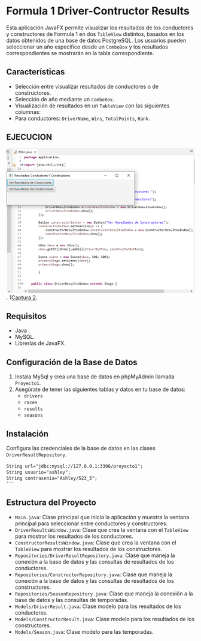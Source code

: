 # Formula 1 Driver-Contructor Results

Esta aplicación JavaFX permite visualizar los resultados de los conductores y constructores de Formula 1 en dos `TableView` distintos, basados en los datos obtenidos de una base de datos PostgreSQL. Los usuarios pueden seleccionar un año específico desde un `ComboBox` y los resultados correspondientes se mostrarán en la tabla correspondiente.

## Características

- Selección entre visualizar resultados de conductores o de constructores.
- Selección de año mediante un `ComboBox`.
- Visualización de resultados en un `TableView` con las siguientes columnas:
- Para conductores: `DriverName`, `Wins`, `TotalPoints`, `Rank`.
## EJECUCION
![Captura 1](menu.png).
1[Captura 2](conductores.png).

## Requisitos
- Java .
- MySQL.
- Librerías de JavaFX.

## Configuración de la Base de Datos

1. Instala MySql y crea una base de datos en phpMyAdmin  llamada `Proyecto1`.
2. Asegúrate de tener las siguientes tablas y datos en tu base de datos:
    - `drivers`
    - `races`
    - `results`
    - `seasons`
## Instalación
Configura las credenciales de la base de datos en las clases `DriverResultRepository`.

    String url="jdbc:mysql://127.0.0.1:3306/proyecto1";
    String usuario="ashley";
    String contrasenia="Ashley/523_5";
    ``` 
## Estructura del Proyecto

- `Main.java`: Clase principal que inicia la aplicación y muestra la ventana principal para seleccionar entre conductores y constructores.
- `DriverResultsWindow.java`: Clase que crea la ventana con el `TableView` para mostrar los resultados de los conductores.
- `ConstructorResultsWindow.java`: Clase que crea la ventana con el `TableView` para mostrar los resultados de los constructores.
- `Repositories/DriverResultRepository.java`: Clase que maneja la conexión a la base de datos y las consultas de resultados de los conductores.
- `Repositories/ConstructorRepository.java`: Clase que maneja la conexión a la base de datos y las consultas de resultados de los constructores.
- `Repositories/SeasonRepository.java`: Clase que maneja la conexión a la base de datos y las consultas de temporadas.
- `Models/DriverResult.java`: Clase modelo para los resultados de los conductores.
- `Models/ConstructorResult.java`: Clase modelo para los resultados de los constructores.
- `Models/Season.java`: Clase modelo para las temporadas.
